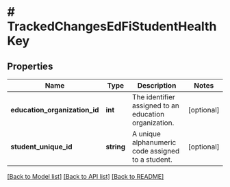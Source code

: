 # # TrackedChangesEdFiStudentHealthKey

## Properties

Name | Type | Description | Notes
------------ | ------------- | ------------- | -------------
**education_organization_id** | **int** | The identifier assigned to an education organization. | [optional]
**student_unique_id** | **string** | A unique alphanumeric code assigned to a student. | [optional]

[[Back to Model list]](../../README.md#models) [[Back to API list]](../../README.md#endpoints) [[Back to README]](../../README.md)
